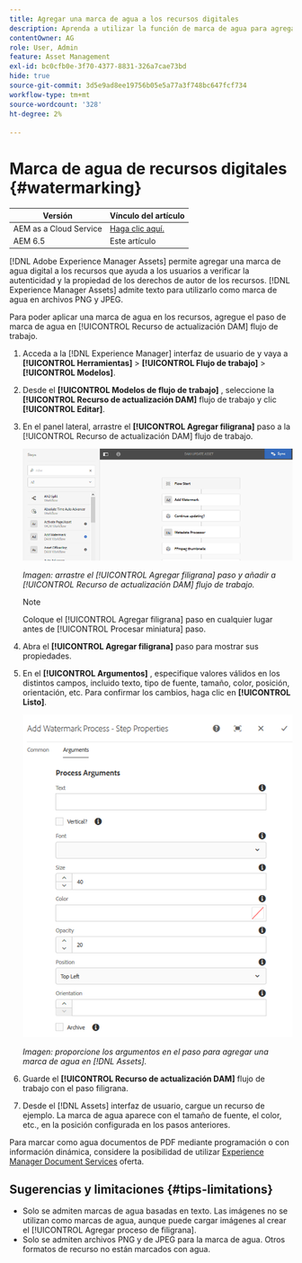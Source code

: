 ```yaml
---
title: Agregar una marca de agua a los recursos digitales
description: Aprenda a utilizar la función de marca de agua para agregar una marca de agua digital a los recursos.
contentOwner: AG
role: User, Admin
feature: Asset Management
exl-id: bc0cfb0e-3f70-4377-8831-326a7cae73bd
hide: true
source-git-commit: 3d5e9ad8ee19756b05e5a77a3f748bc647fcf734
workflow-type: tm+mt
source-wordcount: '328'
ht-degree: 2%

---
```


# Marca de agua de recursos digitales {#watermarking}

| Versión | Vínculo del artículo |
| -------- | ---------------------------- |
| AEM as a Cloud Service | [Haga clic aquí.](https://experienceleague.adobe.com/docs/experience-manager-cloud-service/content/assets/manage/watermark-assets.html?lang=en) |
| AEM 6.5 | Este artículo |

[!DNL Adobe Experience Manager Assets] permite agregar una marca de agua digital a los recursos que ayuda a los usuarios a verificar la autenticidad y la propiedad de los derechos de autor de los recursos. [!DNL Experience Manager Assets] admite texto para utilizarlo como marca de agua en archivos PNG y JPEG.

Para poder aplicar una marca de agua en los recursos, agregue el paso de marca de agua en [!UICONTROL Recurso de actualización DAM] flujo de trabajo.

1. Acceda a la [!DNL Experience Manager] interfaz de usuario de y vaya a **[!UICONTROL Herramientas]** > **[!UICONTROL Flujo de trabajo]** > **[!UICONTROL Modelos]**.
1. Desde el **[!UICONTROL Modelos de flujo de trabajo]** , seleccione la **[!UICONTROL Recurso de actualización DAM]** flujo de trabajo y clic **[!UICONTROL Editar]**.

1. En el panel lateral, arrastre el **[!UICONTROL Agregar filigrana]** paso a la [!UICONTROL Recurso de actualización DAM] flujo de trabajo.

   ![Arrastre el [!UICONTROL Agregar filigrana] paso y añadir a [!UICONTROL Recurso de actualización DAM] workflow](assets/add_watermark_step_aem_assets.png)

   *Imagen: arrastre el [!UICONTROL Agregar filigrana] paso y añadir a [!UICONTROL Recurso de actualización DAM] flujo de trabajo.*

   >[!NOTE]
   >
   >Coloque el [!UICONTROL Agregar filigrana] paso en cualquier lugar antes de [!UICONTROL Procesar miniatura] paso.

1. Abra el **[!UICONTROL Agregar filigrana]** paso para mostrar sus propiedades.
1. En el **[!UICONTROL Argumentos]** , especifique valores válidos en los distintos campos, incluido texto, tipo de fuente, tamaño, color, posición, orientación, etc. Para confirmar los cambios, haga clic en **[!UICONTROL Listo]**.

   ![Proporcione los argumentos en el paso para agregar una marca de agua en [!DNL Assets]](assets/arguments_add_watermark_aem_assets.png)

   *Imagen: proporcione los argumentos en el paso para agregar una marca de agua en [!DNL Assets].*

1. Guarde el **[!UICONTROL Recurso de actualización DAM]** flujo de trabajo con el paso filigrana.
1. Desde el [!DNL Assets] interfaz de usuario, cargue un recurso de ejemplo. La marca de agua aparece con el tamaño de fuente, el color, etc., en la posición configurada en los pasos anteriores.

Para marcar como agua documentos de PDF mediante programación o con información dinámica, considere la posibilidad de utilizar [Experience Manager Document Services](/help/forms/using/overview-aem-document-services.md) oferta.

## Sugerencias y limitaciones {#tips-limitations}

* Solo se admiten marcas de agua basadas en texto. Las imágenes no se utilizan como marcas de agua, aunque puede cargar imágenes al crear el [!UICONTROL Agregar proceso de filigrana].
* Solo se admiten archivos PNG y de JPEG para la marca de agua. Otros formatos de recurso no están marcados con agua.
